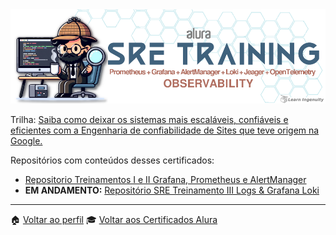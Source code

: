 <img src="header.png">

Trilha: [Saiba como deixar os sistemas mais escaláveis, confiáveis e eficientes com a Engenharia de confiabilidade de Sites que teve origem na Google.](https://cursos.alura.com.br/formacao-sre)

Repositórios com conteúdos desses certificados:
- [Repositorio Treinamentos I e II Grafana, Prometheus e AlertManager](https://github.com/jtonynet/prometheus-grafana)
- __EM ANDAMENTO:__ [Repositório SRE Treinamento III Logs & Grafana Loki](https://github.com/jtonynet/observability-logs)

---

:house: [Voltar ao perfil](https://github.com/jtonynet)
🎓 [Voltar aos Certificados Alura](../)
